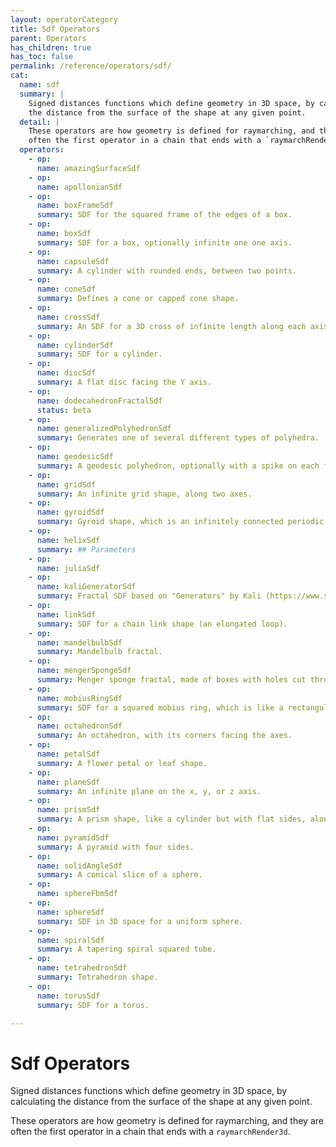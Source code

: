 ```yaml
---
layout: operatorCategory
title: Sdf Operators
parent: Operators
has_children: true
has_toc: false
permalink: /reference/operators/sdf/
cat:
  name: sdf
  summary: |
    Signed distances functions which define geometry in 3D space, by calculating
    the distance from the surface of the shape at any given point.
  detail: |
    These operators are how geometry is defined for raymarching, and they are
    often the first operator in a chain that ends with a `raymarchRender3d`.
  operators:
    - op:
      name: amazingSurfaceSdf
    - op:
      name: apollonianSdf
    - op:
      name: boxFrameSdf
      summary: SDF for the squared frame of the edges of a box.
    - op:
      name: boxSdf
      summary: SDF for a box, optionally infinite one one axis.
    - op:
      name: capsuleSdf
      summary: A cylinder with rounded ends, between two points.
    - op:
      name: coneSdf
      summary: Defines a cone or capped cone shape.
    - op:
      name: crossSdf
      summary: An SDF for a 3D cross of infinite length along each axis.
    - op:
      name: cylinderSdf
      summary: SDF for a cylinder.
    - op:
      name: discSdf
      summary: A flat disc facing the Y axis.
    - op:
      name: dodecahedronFractalSdf
      status: beta
    - op:
      name: generalizedPolyhedronSdf
      summary: Generates one of several different types of polyhedra.
    - op:
      name: geodesicSdf
      summary: A geodesic polyhedron, optionally with a spike on each face.
    - op:
      name: gridSdf
      summary: An infinite grid shape, along two axes.
    - op:
      name: gyroidSdf
      summary: Gyroid shape, which is an infinitely connected periodic surface.
    - op:
      name: helixSdf
      summary: ## Parameters
    - op:
      name: juliaSdf
    - op:
      name: kaliGeneratorSdf
      summary: Fractal SDF based on "Generators" by Kali (https://www.shadertoy.com/view/Xtf3Rn).
    - op:
      name: linkSdf
      summary: SDF for a chain link shape (an elongated loop).
    - op:
      name: mandelbulbSdf
      summary: Mandelbulb fractal.
    - op:
      name: mengerSpongeSdf
      summary: Menger sponge fractal, made of boxes with holes cut through each axis.
    - op:
      name: mobiusRingSdf
      summary: SDF for a squared mobius ring, which is like a rectangular bar twisted and then bent into a ring.
    - op:
      name: octahedronSdf
      summary: An octahedron, with its corners facing the axes.
    - op:
      name: petalSdf
      summary: A flower petal or leaf shape.
    - op:
      name: planeSdf
      summary: An infinite plane on the x, y, or z axis.
    - op:
      name: prismSdf
      summary: A prism shape, like a cylinder but with flat sides, along the z axis.
    - op:
      name: pyramidSdf
      summary: A pyramid with four sides.
    - op:
      name: solidAngleSdf
      summary: A conical slice of a sphere.
    - op:
      name: sphereFbmSdf
    - op:
      name: sphereSdf
      summary: SDF in 3D space for a uniform sphere.
    - op:
      name: spiralSdf
      summary: A tapering spiral squared tube.
    - op:
      name: tetrahedronSdf
      summary: Tetrahedron shape.
    - op:
      name: torusSdf
      summary: SDF for a torus.

---
```


# Sdf Operators

Signed distances functions which define geometry in 3D space, by calculating
the distance from the surface of the shape at any given point.

These operators are how geometry is defined for raymarching, and they are
often the first operator in a chain that ends with a `raymarchRender3d`.
